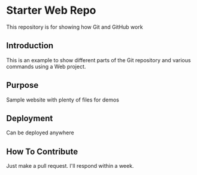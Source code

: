 # Starter Web Repo

This repository is for showing how Git and GitHub work

## Introduction

This is an example to show different parts of the Git repository and various commands using a Web project.

## Purpose

Sample website with plenty of files for demos

## Deployment

Can be deployed anywhere

## How To Contribute

Just make a pull request. I'll respond within a week.